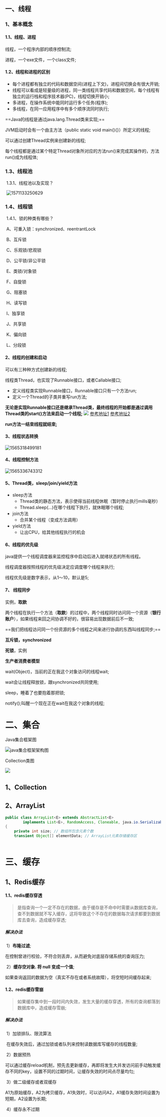 ##  一、线程

### 1、基本概念

#### 1.1、线程、进程

线程，一个程序内部的顺序控制流;

进程，一个exe文件，一个class文件;

#### 1.2、线程和进程的区别

- 每个进程都有独立的代码和数据空间(进程上下文)，进程间切换会有很大开销;
- 线程可以看成是轻量级的进程，同一类线程共享代码和数据空间，每个线程有独立的运行栈和程序技术器(PC)，线程切换开销小;
- 多进程，在操作系统中能同时运行多个任务(程序);
- 多线程，在同一应用程序中有多个顺序流同时执行;

==Java的线程是通过java.lang.Thread类来实现;==

JVM启动时会有一个由主方法（public static void main(){}）所定义的线程;

可以通过创建Thread实例来创建新的线程;

每个线程都是通过某个特定Thread对象所对应的方法run()来完成其操作的，方法run()成为线程体;

### 1.3、线程池

​	1.3.1、线程池以及实现？

​	![1571133250629](/home/xixi/.config/Typora/typora-user-images/1571133250629.png)

### 1.4、线程锁

​	1.4.1、锁的种类有哪些？	

​		A、可重入锁：synchronized、reentrantLock

​		B、互斥锁

​		C、乐观锁/悲观锁

​		D、公平锁/非公平锁

​		E、类锁/对象锁

​		F、自旋锁

​		G、阻塞锁

​		H、读写锁

​		I、独享锁

​		J、共享锁

​		K、偏向锁

​		L、分段锁

#### 2、线程的创建和启动

可以有三种种方式创建新的线程;

线程类Thread，也实现了Runnable接口，或者Callable接口;

- 定义线程类实现Runnable接口，Runnable接口只有一个方法run;
- 定义一个Thread的子类并重写run方法;

**无论是实现Runnable接口还是继承Thread类，最终线程的开始都是通过调用Thread类的start()方法来启动一个线程;**
![](./images/Java线程创建调用关系.jpg)
[参考地址1](https://www.linuxidc.com/Linux/2016-03/128997.htm)
[参考地址2](https://blog.csdn.net/qq_35542218/article/details/86767610)

**run方法一结束线程就结束;**

#### 3、线程状态转换

![1565318499181](/home/xixi/.config/Typora/typora-user-images/1565318499181.png)

#### 4、线程控制方法

![1565336743312](/home/xixi/.config/Typora/typora-user-images/1565336743312.png)

#### 5、Thread类，sleep/join/yield方法

- sleep方法
  - Thread类的静态方法，表示使得当前线程休眠（暂时停止执行mills毫秒）
  - Thread.sleep(...)在哪个线程下执行，就休眠哪个线程;
- join方法
  - 合并某个线程（变成方法调用）
- yield方法
  - 让出CPU，给其他线程执行的机会

#### 6、线程的优先级

java提供一个线程调度器来监控程序中启动后进入就绪状态的所有线程。

线程调度器按照线程的优先级决定应调度哪个线程来执行;

线程优先级是数字表示，从1～10，默认是5;

#### 7、 线程同步

实例，**取款**

两个线程在执行一个方法（**取款**）的过程中，两个线程同时访问同一个资源（**银行账户**），如果线程来回之间协调不好的，很容易出现数据前后不一致;

==我们把线程访问同一个份资源的多个线程之间来进行协调的东西叫线程同步;==

**互斥锁，synchronized**

**死锁**，实例	

**生产者消费者模型**

wait(Object)，当前的正在我这个对象访问的线程wait;

wait会让线程释放锁，跟synchronized共同使用;

sleep，睡着了也要抱着那把锁;

notify();叫醒一个现在正在wait在我这个对象的线程;



# 二、集合

Java集合框架图

![java集合框架架构图](/home/xixi/Documents/markdown-workspace/j2ee_images/java集合框架图.gif)

Collection类图

![](/home/xixi/Documents/markdown-workspace/j2ee_images/Collection结构图.png)

## 1、Collection



## 2、ArrayList

```java
public class ArrayList<E> extends AbstractList<E>
        implements List<E>, RandomAccess, Cloneable, java.io.Serializable
{
	private int size; // 数组所包含元素个数
	transient Object[] elementData; // ArrayList元素存储缓存区
	
```



# 三、缓存

## 1、Redis缓存

#### 1.1、redis缓存穿透

> 是指查询一个一定不存在的数据，由于缓存是不命中时需要从数据库查询，查不到数据就不写入缓存，这将导致这个不存在的数据每次请求都要到数据库去查询，造成缓存穿透;

##### 解决办法

​	1）**布隆过滤**;

​		在控制曾进行校验，不符合则丢弃，从而避免对底层存储系统的查询压力;

​	2）**缓存空对象. 将 null 变成一个值**;

​		如果查询返回的数据为空（真实不存在或者系统故障），将空短时间缓存起来;

#### 1.2、redis缓存雪崩

> 如果缓存集中到一段时间内失效，发生大量的缓存穿透，所有的查询都落到数据库中，造成缓存雪崩;

##### 解决办法

​	1）加锁排队、限流算法

​		在缓存失效后，通过加锁或者队列来控制读数据库写缓存的线程数量;

​	2）数据预热

​		可以通过缓存reload机制，预先去更新缓存，再即将发生大并发访问前手动触发缓存不同的key，设置不同的过期时间，让缓存失效的时间点尽量均匀;

​	3）做二级缓存或者双缓存

​		A1为原始缓存，A2为拷贝缓存，A1失效时，可以访问A2，A1缓存失效时间设置为短期，A2设置为长期;

​	4）缓存永不过期

​		